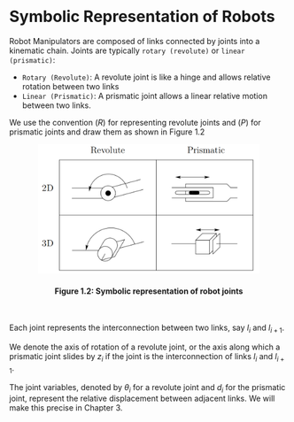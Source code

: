 &emsp;
# Symbolic Representation of Robots

Robot Manipulators are composed of links connected by joints into a kinematic chain.
Joints are typically `rotary (revolute)` or `linear (prismatic)`:
- `Rotary (Revolute)`: A revolute joint is like a hinge and allows relative rotation between two links
- `Linear (Prismatic)`: A prismatic joint allows a linear relative motion between two links.

We use the convention ($R$) for representing revolute joints and ($P$) for prismatic joints and draw them as shown in Figure 1.2

<div align=center>
    <img src="imgs/Symbolic-representation-of-robot-joints.png" width=400>
    <h4>Figure 1.2: Symbolic representation of robot joints<h>
</div>

&emsp;

Each joint represents the interconnection between two links, say $l_i$ and $l_{i+1}$. 

We denote the axis of rotation of a revolute joint, or the axis along which a prismatic joint slides by $z_i$
if the joint is the interconnection of links $l_i$ and $l_{i + 1}$. 

The joint variables, denoted by $θ_i$ for a revolute joint and $d_i$ for the prismatic joint, represent the relative displacement between adjacent links. We will make this precise in Chapter 3.
